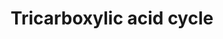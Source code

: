 ---
annotations:
- id: PW:0000002
  parent: classic metabolic pathway
  type: Pathway Ontology
  value: classic metabolic pathway
- id: PW:0000026
  parent: classic metabolic pathway
  type: Pathway Ontology
  value: citric acid cycle pathway
authors:
- V
- Khanspers
- Thomas
- MaintBot
- Egonw
- MirellaKalafati
description: tricarboxylic acid cycle (TCA cycle) in Saccharomyces cerevisiae
last-edited: 2019-09-17
organisms:
- Saccharomyces cerevisiae
redirect_from:
- /index.php/Pathway:WP674
- /instance/WP674
revision: null
schema-jsonld:
- '@context': https://schema.org/
  '@id': https://wikipathways.github.io/pathways/WP674.html
  '@type': Dataset
  creator:
    '@type': Organization
    name: WikiPathways
  description: tricarboxylic acid cycle (TCA cycle) in Saccharomyces cerevisiae
  keywords:
  - ACO1
  - ADP
  - ATP
  - Acetyl-CoA
  - CIT1
  - Carbon Dioxide
  - Citric acid
  - Coenzyme A
  - FAD
  - FADH
  - FUM1
  - Fumaric acid
  - IDH1
  - IDH2
  - Isocitric acid
  - KGD1
  - KGD2
  - LAT1
  - LPD1
  - LSC1
  - LSC2
  - MDH1
  - Malate
  - NAD
  - NADH
  - Oxalacetic acid
  - Oxoglutaric acid
  - PDA1
  - PDB1
  - Pyruvic acid
  - SDH1
  - SDH2
  - SDH3
  - SDH4
  - Succinic acid
  - Succinyl-CoA
  - Water
  license: CC0
  name: Tricarboxylic acid cycle
seo: CreativeWork
title: Tricarboxylic acid cycle
wpid: WP674
---